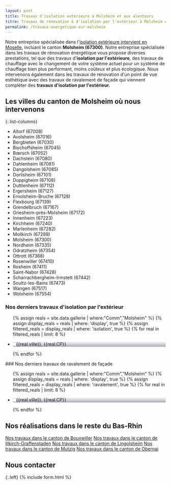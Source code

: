 ```yaml
---
layout: post
title: Travaux d'isolation extérieure à Molsheim et aux alentours
titre: Travaux de rénovation & d'isolation par l'extérieur à Molsheim et aux alentours
permalink: /travaux-energetique-sur-molsheim
---
```

Notre entreprise spécialisée dans l'[isolation extérieure intervient en Moselle](/isolation-extérieure/), incluant le canton <strong>Molsheim (67300)</strong>. 
Notre entreprise spécialisée dans les travaux de rénovation énergétique vous propose diverses prestations, tel que des travaux d'<strong>isolation par l'extérieure</strong>, des travaux de chauffage avec le changement de votre système actuel pour un système de chauffage bien plus performant, moins coûteux et plus écologique. Nous intervenons également dans les travaux de rénovation d'un point de vue esthétique avec des travaux de ravalement de façade qui viennent compléter des <strong>travaux d'isolation par l'extérieur.</strong>
## Les villes du canton de Molsheim où nous intervenons

{:.list-columns}
- Altorf (67008) 
- Avolsheim (67016) 
- Bergbieten (67030) 
- Bischoffsheim (67045) 
- Bœrsch (67052) 
- Dachstein (67080) 
- Dahlenheim (67081) 
- Dangolsheim (67085) 
- Dorlisheim (67101) 
- Duppigheim (67108) 
- Duttlenheim (67112) 
- Ergersheim (67127) 
- Ernolsheim-Bruche (67128) 
- Flexbourg (67139) 
- Grendelbruch (67167) 
- Griesheim-près-Molsheim (67172) 
- Innenheim (67223) 
- Kirchheim (67240) 
- Marlenheim (67282) 
- Mollkirch (67299) 
- Molsheim (67300) 
- Nordheim (67335) 
- Odratzheim (67354) 
- Ottrott (67368) 
- Rosenwiller (67410) 
- Rosheim (67411) 
- Saint-Nabor (67428) 
- Scharrachbergheim-Irmstett (67442) 
- Soultz-les-Bains (67473) 
- Wangen (67517) 
- Wolxheim (67554)  

### Nos derniers travaux d'isolation par l'extérieur
  <ul class="grid four">
  	{% assign reals = site.data.gallerie | where:"Comm","Molsheim" %}
    {% assign display_reals = reals | where: 'display', true %}
    {% assign filtered_reals = display_reals | where: 'isolation', true %}
    {% for real in filtered_reals | limit: 8 %}
      <li class="item-grid realisation" onclick="closebox()" style="background-image: linear-gradient(0deg, rgba(2,0,36,0.3197872899159664) 0%, rgba(255,255,255,0) 100%),url(../assets/images/realisations/{{real.img}});" data-image="{{real.img}}" data-ville="{{real.ville}}" data-cp="{{real.CP}}">
        <img src="../assets/images/realisations/{{real.img}}" alt="travaux de rénovation de façade à {{real.ville}}" style="display: none;">
        <p><img src="../assets/images/icones/map-marker.png" width="10">{{real.ville}}, {{real.CP}}</p>
      </li>
    {% endfor %}
  </ul>
### Nos derniers travaux de ravalement de façade
  <ul class="grid four">
  	{% assign reals = site.data.gallerie | where:"Comm","Molsheim" %}
    {% assign display_reals = reals | where: 'display', true %}
    {% assign filtered_reals = display_reals | where: 'ravalement', true %}
    {% for real in filtered_reals | limit: 8 %}
      <li class="item-grid realisation" onclick="closebox()" style="background-image: linear-gradient(0deg, rgba(2,0,36,0.3197872899159664) 0%, rgba(255,255,255,0) 100%),url(../assets/images/realisations/{{real.img}});" data-image="{{real.img}}" data-ville="{{real.ville}}" data-cp="{{real.CP}}">
        <img src="../assets/images/realisations/{{real.img}}" alt="travaux de rénovation de façade à {{real.ville}}" style="display: none;">
        <p><img src="../assets/images/icones/map-marker.png" width="10">{{real.ville}}, {{real.CP}}</p>
      </li>
    {% endfor %}
  </ul>

## Nos réalisations dans le reste du Bas-Rhin
[Nos travaux dans le canton de Bouxwiller](/travaux-energetique-sur-bouxwiller)
[Nos travaux dans le canton de Illkirch-Graffenstaden](/travaux-energetique-sur-illkirch-graffenstaden)
[Nos travaux dans le canton de Lingolsheim](/travaux-energetique-sur-lingolsheim)
[Nos travaux dans le canton de Mutzig](/travaux-energetique-sur-mutzig)
[Nos travaux dans le canton de Obernai](/travaux-energetique-sur-obernai)

## Nous contacter
{:.left}
{% include form.html %}